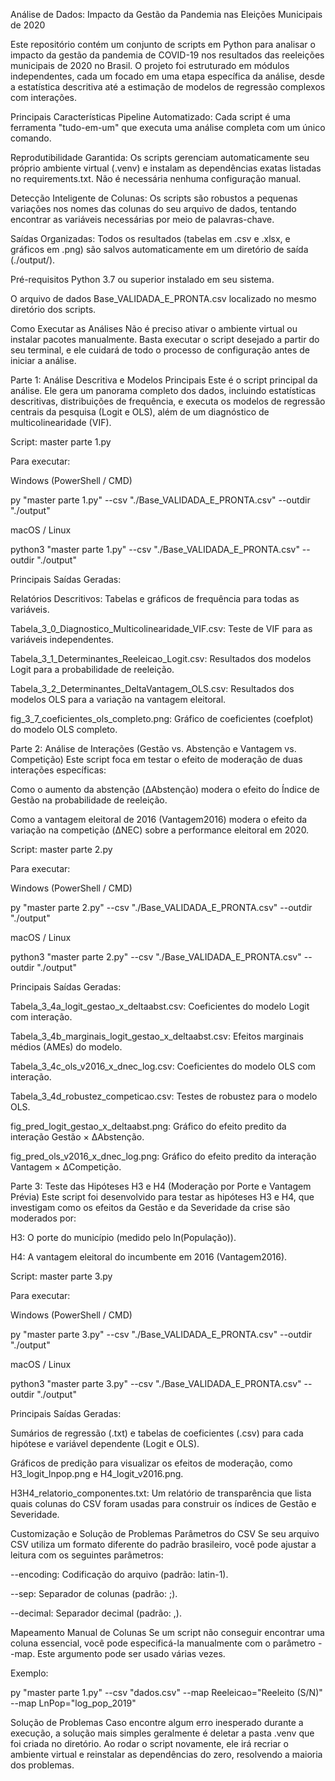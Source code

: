 Análise de Dados: Impacto da Gestão da Pandemia nas Eleições Municipais de 2020

Este repositório contém um conjunto de scripts em Python para analisar o impacto da gestão da pandemia de COVID-19 nos resultados das reeleições municipais de 2020 no Brasil. O projeto foi estruturado em módulos independentes, cada um focado em uma etapa específica da análise, desde a estatística descritiva até a estimação de modelos de regressão complexos com interações.

Principais Características
Pipeline Automatizado: Cada script é uma ferramenta "tudo-em-um" que executa uma análise completa com um único comando.

Reprodutibilidade Garantida: Os scripts gerenciam automaticamente seu próprio ambiente virtual (.venv) e instalam as dependências exatas listadas no requirements.txt. Não é necessária nenhuma configuração manual.

Detecção Inteligente de Colunas: Os scripts são robustos a pequenas variações nos nomes das colunas do seu arquivo de dados, tentando encontrar as variáveis necessárias por meio de palavras-chave.

Saídas Organizadas: Todos os resultados (tabelas em .csv e .xlsx, e gráficos em .png) são salvos automaticamente em um diretório de saída (./output/).

Pré-requisitos
Python 3.7 ou superior instalado em seu sistema.

O arquivo de dados Base_VALIDADA_E_PRONTA.csv localizado no mesmo diretório dos scripts.

Como Executar as Análises
Não é preciso ativar o ambiente virtual ou instalar pacotes manualmente. Basta executar o script desejado a partir do seu terminal, e ele cuidará de todo o processo de configuração antes de iniciar a análise.

Parte 1: Análise Descritiva e Modelos Principais
Este é o script principal da análise. Ele gera um panorama completo dos dados, incluindo estatísticas descritivas, distribuições de frequência, e executa os modelos de regressão centrais da pesquisa (Logit e OLS), além de um diagnóstico de multicolinearidade (VIF).

Script: master parte 1.py

Para executar:

Windows (PowerShell / CMD)

py "master parte 1.py" --csv "./Base_VALIDADA_E_PRONTA.csv" --outdir "./output"

macOS / Linux

python3 "master parte 1.py" --csv "./Base_VALIDADA_E_PRONTA.csv" --outdir "./output"

Principais Saídas Geradas:

Relatórios Descritivos: Tabelas e gráficos de frequência para todas as variáveis.

Tabela_3_0_Diagnostico_Multicolinearidade_VIF.csv: Teste de VIF para as variáveis independentes.

Tabela_3_1_Determinantes_Reeleicao_Logit.csv: Resultados dos modelos Logit para a probabilidade de reeleição.

Tabela_3_2_Determinantes_DeltaVantagem_OLS.csv: Resultados dos modelos OLS para a variação na vantagem eleitoral.

fig_3_7_coeficientes_ols_completo.png: Gráfico de coeficientes (coefplot) do modelo OLS completo.

Parte 2: Análise de Interações (Gestão vs. Abstenção e Vantagem vs. Competição)
Este script foca em testar o efeito de moderação de duas interações específicas:

Como o aumento da abstenção (ΔAbstenção) modera o efeito do Índice de Gestão na probabilidade de reeleição.

Como a vantagem eleitoral de 2016 (Vantagem2016) modera o efeito da variação na competição (ΔNEC) sobre a performance eleitoral em 2020.

Script: master parte 2.py

Para executar:

Windows (PowerShell / CMD)

py "master parte 2.py" --csv "./Base_VALIDADA_E_PRONTA.csv" --outdir "./output"

macOS / Linux

python3 "master parte 2.py" --csv "./Base_VALIDADA_E_PRONTA.csv" --outdir "./output"

Principais Saídas Geradas:

Tabela_3_4a_logit_gestao_x_deltaabst.csv: Coeficientes do modelo Logit com interação.

Tabela_3_4b_marginais_logit_gestao_x_deltaabst.csv: Efeitos marginais médios (AMEs) do modelo.

Tabela_3_4c_ols_v2016_x_dnec_log.csv: Coeficientes do modelo OLS com interação.

Tabela_3_4d_robustez_competicao.csv: Testes de robustez para o modelo OLS.

fig_pred_logit_gestao_x_deltaabst.png: Gráfico do efeito predito da interação Gestão × ΔAbstenção.

fig_pred_ols_v2016_x_dnec_log.png: Gráfico do efeito predito da interação Vantagem × ΔCompetição.

Parte 3: Teste das Hipóteses H3 e H4 (Moderação por Porte e Vantagem Prévia)
Este script foi desenvolvido para testar as hipóteses H3 e H4, que investigam como os efeitos da Gestão e da Severidade da crise são moderados por:

H3: O porte do município (medido pelo ln(População)).

H4: A vantagem eleitoral do incumbente em 2016 (Vantagem2016).

Script: master parte 3.py

Para executar:

Windows (PowerShell / CMD)

py "master parte 3.py" --csv "./Base_VALIDADA_E_PRONTA.csv" --outdir "./output"

macOS / Linux

python3 "master parte 3.py" --csv "./Base_VALIDADA_E_PRONTA.csv" --outdir "./output"

Principais Saídas Geradas:

Sumários de regressão (.txt) e tabelas de coeficientes (.csv) para cada hipótese e variável dependente (Logit e OLS).

Gráficos de predição para visualizar os efeitos de moderação, como H3_logit_lnpop.png e H4_logit_v2016.png.

H3H4_relatorio_componentes.txt: Um relatório de transparência que lista quais colunas do CSV foram usadas para construir os índices de Gestão e Severidade.

Customização e Solução de Problemas
Parâmetros do CSV
Se seu arquivo CSV utiliza um formato diferente do padrão brasileiro, você pode ajustar a leitura com os seguintes parâmetros:

--encoding: Codificação do arquivo (padrão: latin-1).

--sep: Separador de colunas (padrão: ;).

--decimal: Separador decimal (padrão: ,).

Mapeamento Manual de Colunas
Se um script não conseguir encontrar uma coluna essencial, você pode especificá-la manualmente com o parâmetro --map. Este argumento pode ser usado várias vezes.

Exemplo:

py "master parte 1.py" --csv "dados.csv" --map Reeleicao="Reeleito (S/N)" --map LnPop="log_pop_2019"

Solução de Problemas
Caso encontre algum erro inesperado durante a execução, a solução mais simples geralmente é deletar a pasta .venv que foi criada no diretório. Ao rodar o script novamente, ele irá recriar o ambiente virtual e reinstalar as dependências do zero, resolvendo a maioria dos problemas.
